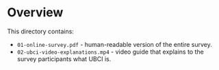 # Overview

This directory contains:
- `01-online-survey.pdf` - human-readable version of the entire survey.
- `02-ubci-video-explanations.mp4` - video guide that explains to the survey participants what UBCI is.

